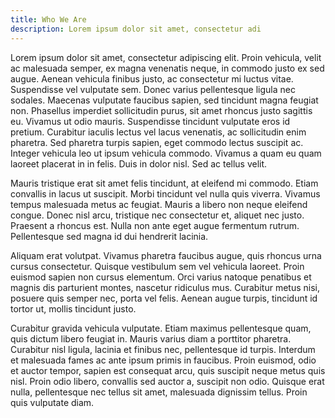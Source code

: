 ```yaml
---
title: Who We Are
description: Lorem ipsum dolor sit amet, consectetur adi
---
```

Lorem ipsum dolor sit amet, consectetur adipiscing elit. Proin vehicula, velit ac malesuada semper, ex magna venenatis neque, in commodo justo ex sed augue. Aenean vehicula finibus justo, ac consectetur mi luctus vitae. Suspendisse vel vulputate sem. Donec varius pellentesque ligula nec sodales. Maecenas vulputate faucibus sapien, sed tincidunt magna feugiat non. Phasellus imperdiet sollicitudin purus, sit amet rhoncus justo sagittis eu. Vivamus ut odio mauris. Suspendisse tincidunt vulputate eros id pretium. Curabitur iaculis lectus vel lacus venenatis, ac sollicitudin enim pharetra. Sed pharetra turpis sapien, eget commodo lectus suscipit ac. Integer vehicula leo ut ipsum vehicula commodo. Vivamus a quam eu quam laoreet placerat in in felis. Duis in dolor nisl. Sed ac tellus velit.

Mauris tristique erat sit amet felis tincidunt, at eleifend mi commodo. Etiam convallis in lacus ut suscipit. Morbi tincidunt vel nulla quis viverra. Vivamus tempus malesuada metus ac feugiat. Mauris a libero non neque eleifend congue. Donec nisl arcu, tristique nec consectetur et, aliquet nec justo. Praesent a rhoncus est. Nulla non ante eget augue fermentum rutrum. Pellentesque sed magna id dui hendrerit lacinia.

Aliquam erat volutpat. Vivamus pharetra faucibus augue, quis rhoncus urna cursus consectetur. Quisque vestibulum sem vel vehicula laoreet. Proin euismod sapien non cursus elementum. Orci varius natoque penatibus et magnis dis parturient montes, nascetur ridiculus mus. Curabitur metus nisi, posuere quis semper nec, porta vel felis. Aenean augue turpis, tincidunt id tortor ut, mollis tincidunt justo.

Curabitur gravida vehicula vulputate. Etiam maximus pellentesque quam, quis dictum libero feugiat in. Mauris varius diam a porttitor pharetra. Curabitur nisl ligula, lacinia et finibus nec, pellentesque id turpis. Interdum et malesuada fames ac ante ipsum primis in faucibus. Proin euismod, odio et auctor tempor, sapien est consequat arcu, quis suscipit neque metus quis nisl. Proin odio libero, convallis sed auctor a, suscipit non odio. Quisque erat nulla, pellentesque nec tellus sit amet, malesuada dignissim tellus. Proin quis vulputate diam.